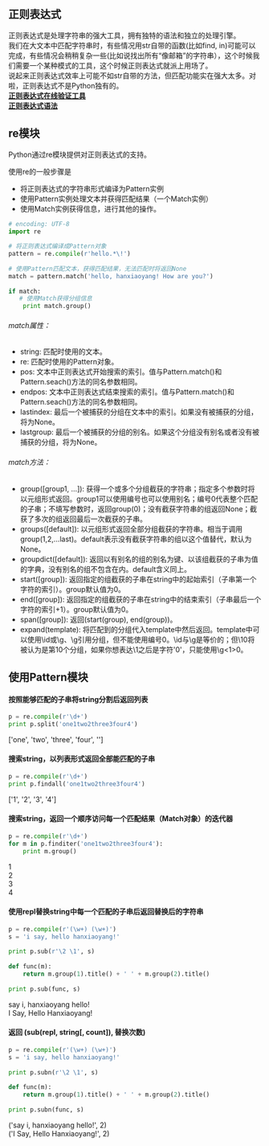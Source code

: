 ## 正则表达式
正则表达式是处理字符串的强大工具，拥有独特的语法和独立的处理引擎。  
我们在大文本中匹配字符串时，有些情况用str自带的函数(比如find, in)可能可以完成，有些情况会稍稍复杂一些(比如说找出所有“像邮箱”的字符串），这个时候我们需要一个某种模式的工具，这个时候正则表达式就派上用场了。  
说起来正则表达式效率上可能不如str自带的方法，但匹配功能实在强大太多。对啦，正则表达式不是Python独有的。  
**[正则表达式在线验证工具](http://regexr.com/)**  
**[正则表达式语法](https://github.com/jiaruncao/jiaruncao.github.io/blob/master/NLP/Chapter1-basic%20knowledge/%E6%AD%A3%E5%88%99%E8%A1%A8%E8%BE%BE%E5%BC%8F%E8%AF%AD%E6%B3%95.jpg)**

## re模块  
Python通过re模块提供对正则表达式的支持。  

使用re的一般步骤是

* 将正则表达式的字符串形式编译为Pattern实例
* 使用Pattern实例处理文本并获得匹配结果（一个Match实例）
* 使用Match实例获得信息，进行其他的操作。
```python
# encoding: UTF-8
import re
 
# 将正则表达式编译成Pattern对象
pattern = re.compile(r'hello.*\!')
 
# 使用Pattern匹配文本，获得匹配结果，无法匹配时将返回None
match = pattern.match('hello, hanxiaoyang! How are you?')
 
if match:
   # 使用Match获得分组信息
    print match.group()
```
###### match属性：
* string: 匹配时使用的文本。
* re: 匹配时使用的Pattern对象。
* pos: 文本中正则表达式开始搜索的索引。值与Pattern.match()和Pattern.seach()方法的同名参数相同。
* endpos: 文本中正则表达式结束搜索的索引。值与Pattern.match()和Pattern.seach()方法的同名参数相同。
* lastindex: 最后一个被捕获的分组在文本中的索引。如果没有被捕获的分组，将为None。
* lastgroup: 最后一个被捕获的分组的别名。如果这个分组没有别名或者没有被捕获的分组，将为None。
###### match方法：
* group([group1, …]): 
获得一个或多个分组截获的字符串；指定多个参数时将以元组形式返回。group1可以使用编号也可以使用别名；编号0代表整个匹配的子串；不填写参数时，返回group(0)；没有截获字符串的组返回None；截获了多次的组返回最后一次截获的子串。
* groups([default]): 
以元组形式返回全部分组截获的字符串。相当于调用group(1,2,…last)。default表示没有截获字符串的组以这个值替代，默认为None。
* groupdict([default]): 
返回以有别名的组的别名为键、以该组截获的子串为值的字典，没有别名的组不包含在内。default含义同上。
* start([group]): 
返回指定的组截获的子串在string中的起始索引（子串第一个字符的索引）。group默认值为0。
* end([group]): 
返回指定的组截获的子串在string中的结束索引（子串最后一个字符的索引+1）。group默认值为0。
* span([group]): 
返回(start(group), end(group))。
* expand(template): 
将匹配到的分组代入template中然后返回。template中可以使用\id或\g、\g引用分组，但不能使用编号0。\id与\g是等价的；但\10将被认为是第10个分组，如果你想表达\1之后是字符'0'，只能使用\g<1>0。
## 使用Pattern模块
#### 按照能够匹配的子串将string分割后返回列表
```python
p = re.compile(r'\d+')
print p.split('one1two2three3four4')
```
['one', 'two', 'three', 'four', '']
#### 搜索string，以列表形式返回全部能匹配的子串
```python
p = re.compile(r'\d+')
print p.findall('one1two2three3four4')
```
['1', '2', '3', '4']
#### 搜索string，返回一个顺序访问每一个匹配结果（Match对象）的迭代器
```python
p = re.compile(r'\d+')
for m in p.finditer('one1two2three3four4'):
    print m.group()
```
1  
2  
3  
4  
#### 使用repl替换string中每一个匹配的子串后返回替换后的字符串
```python
p = re.compile(r'(\w+) (\w+)')
s = 'i say, hello hanxiaoyang!'
 
print p.sub(r'\2 \1', s)
 
def func(m):
    return m.group(1).title() + ' ' + m.group(2).title()
 
print p.sub(func, s)
```
say i, hanxiaoyang hello!  
I Say, Hello Hanxiaoyang!
#### 返回 (sub(repl, string[, count]), 替换次数)
```python
p = re.compile(r'(\w+) (\w+)')
s = 'i say, hello hanxiaoyang!'
 
print p.subn(r'\2 \1', s)
 
def func(m):
    return m.group(1).title() + ' ' + m.group(2).title()
 
print p.subn(func, s)
```
('say i, hanxiaoyang hello!', 2)  
('I Say, Hello Hanxiaoyang!', 2)
